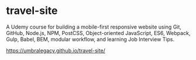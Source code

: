 # travel-site
A Udemy course for building a mobile-first responsive website using Git, GitHub, Node.js, NPM, PostCSS, Object-oriented JavaScript, ES6, Webpack, Gulp, Babel, BEM, modular workflow, and learning Job Interview Tips.

https://umbralegacy.github.io/travel-site/
